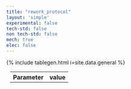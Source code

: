 ```yaml
---
title: "rework_protocol"
layout: 'simple'
experimental: false
tech-std: false
non tech-std: false
mech: true
elec: false
---
```


<style>
  td {background-color:unset;}
  font {all:unset;}
</style>

<table style = "margin-left:10px" id = 'cont'>
  <tr>
    <th> Parameter </th>
    <th> value </th>
  </tr>
  <tr>
      {% include tablegen.html i=site.data.general %}
  </tr>
     
</table>
